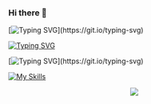 ### Hi there 👋


[![Typing SVG](https://readme-typing-svg.demolab.com?font=Fira+Code&pause=1000&color=05780F&random=false&width=450&height=55&lines=It's+me+%22Chitransh+Dixit%22.)](https://git.io/typing-svg)


[![Typing SVG](https://readme-typing-svg.demolab.com?font=Fira+Code&pause=1000&color=6506A7&random=false&width=450&height=55&lines=AN+ASPIRING+DATA+ANALYST)](https://git.io/typing-svg)

[![Typing SVG](https://readme-typing-svg.demolab.com/AN+ASPIRING+DATA+ANALYST=First+line+of+text&height=50&width=400&size=20&&color=36BCF7&background=FEFF4C&duration=5000&pause=0&repeat=true&center=true&vcenter=false&multiline=false&seperator=;)](https://git.io/typing-svg)

[![My Skills](https://skillicons.dev/iconsi=js,html,css,&theme=dark&perline=3;c,c++,java,&theme=dark&perline=3;py,pytorch,r,&theme=dark&perline=3;django,discord,eclipse,&theme=dark&perline=3;firebase,git,github,githubactions,gitlabs,&theme=dark&perline=5;matlab,mysql,sqlite,visualstudio,vscode,idea,&theme=dark&perline=6;linkedin&theme=dark&perline=1)](https://skillicons.dev)
<p align="center">
  <a href="https://skillicons.dev">
    <img src="https://skillicons.dev/icons?i=git,kubernetes,docker,c,vim" />
  </a>
</p>

